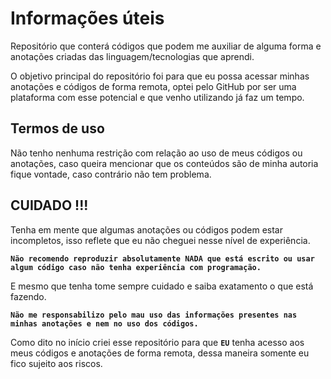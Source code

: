 # Informações úteis
Repositório que conterá códigos que podem me auxiliar de alguma forma e anotações criadas das linguagem/tecnologias que aprendi.

O objetivo principal do repositório foi para que eu possa acessar minhas anotações e códigos de forma remota, optei pelo GitHub por ser uma plataforma com esse potencial e que venho utilizando já faz um tempo.

## Termos de uso
Não tenho nenhuma restrição com relação ao uso de meus códigos ou anotações, caso queira mencionar que os conteúdos são de minha autoria fique vontade, caso contrário não tem problema.

## CUIDADO !!!
Tenha em mente que algumas anotações ou códigos podem estar incompletos, isso reflete que eu não cheguei nesse nível de experiência.

**``Não recomendo reproduzir absolutamente NADA que está escrito ou usar algum código caso não tenha experiência com programação.``**

E mesmo que tenha tome sempre cuidado e saiba exatamento o que está fazendo.

**``Não me responsabilizo pelo mau uso das informações presentes nas minhas anotações e nem no uso dos códigos.``**

Como dito no início criei esse repositório para que **``EU``** tenha acesso aos meus códigos e anotações de forma remota, dessa maneira somente eu fico sujeito aos riscos.
